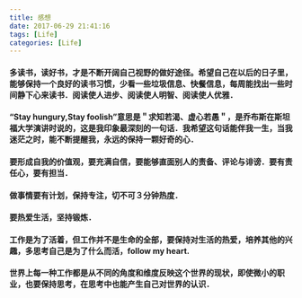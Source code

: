 ```yaml
---
title: 感想
date: 2017-06-29 21:41:16
tags: [Life]
categories: [Life]
---
```


#### 多读书，读好书，才是不断开阔自己视野的做好途径。希望自己在以后的日子里，能够保持一个良好的读书习惯，少看一些垃圾信息、快餐信息，每周能找出一些时间静下心来读书．阅读使人进步、阅读使人明智、阅读使人优雅．

#### “Stay hungury,Stay foolish”意思是＂求知若渴、虚心若愚＂，是乔布斯在斯坦福大学演讲时说的，这是我印象最深刻的一句话．我希望这句话能伴我一生，当我迷茫之时，能不断提醒我，永远的保持一颗好奇的心．

#### 要形成自我的价值观，要充满自信，要能够直面别人的责备、评论与诽谤．要有责任心，要有担当．

#### 做事情要有计划，保持专注，切不可３分钟热度．

#### 要热爱生活，坚持锻炼．

#### 工作是为了活着，但工作并不是生命的全部，要保持对生活的热爱，培养其他的兴趣，多思考自己是为了什么而活，follow my heart.

#### 世界上每一种工作都是从不同的角度和维度反映这个世界的现状，即使微小的职业，也要保持思考，在思考中也能产生自己对世界的认识．
